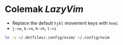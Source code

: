 # Colemak *LazyVim*

- Replace the default `hjkl` movement keys with `hnei`
- `j->e`, `k->n`, `h->h`, `l->i`

```sh
ln -s ~/.dotfiles/.config/nvim/ ~/.config/nvim
```